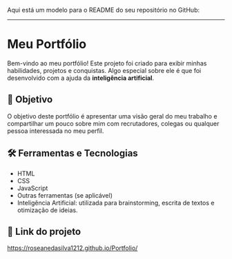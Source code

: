 Aqui está um modelo para o README do seu repositório no GitHub:

---

# Meu Portfólio

Bem-vindo ao meu portfólio! Este projeto foi criado para exibir minhas habilidades, projetos e conquistas. Algo especial sobre ele é que foi desenvolvido com a ajuda da **inteligência artificial**.

## 🚀 Objetivo
O objetivo deste portfólio é apresentar uma visão geral do meu trabalho e compartilhar um pouco sobre mim com recrutadores, colegas ou qualquer pessoa interessada no meu perfil.

## 🛠️ Ferramentas e Tecnologias
- HTML
- CSS
- JavaScript
- Outras ferramentas (se aplicável)
- Inteligência Artificial: utilizada para brainstorming, escrita de textos e otimização de ideias.

## 🌟 Link do projeto

https://roseanedasilva1212.github.io/Portfolio/
